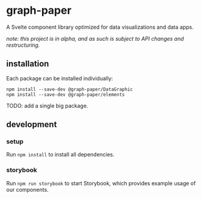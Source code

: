 # graph-paper

A Svelte component library optimized for data visualizations and data apps.

_note: this project is in alpha, and as such is subject to API changes and restructuring._

## installation

Each package can be installed individually:

```
npm install --save-dev @graph-paper/DataGraphic
npm install --save-dev @graph-paper/elements
```

TODO: add a single big package.

## development

### setup

Run `npm install` to install all dependencies.

### storybook

Run `npm run storybook` to start Storybook, which provides example usage of our
components.
